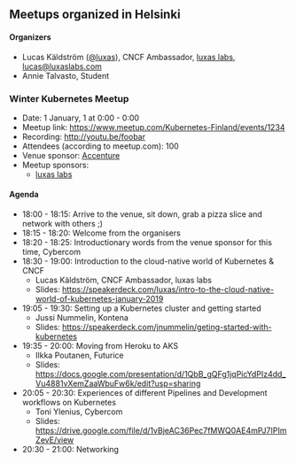 ## Meetups organized in Helsinki

#### Organizers

 - Lucas Käldström ([@luxas](https://github.com/luxas)), CNCF Ambassador, [luxas labs](https://luxaslabs.com), lucas@luxaslabs.com
 - Annie Talvasto, Student

### Winter Kubernetes Meetup

 - Date: 1 January, 1 at 0:00 - 0:00
 - Meetup link: https://www.meetup.com/Kubernetes-Finland/events/1234
 - Recording: http://youtu.be/foobar
 - Attendees (according to meetup.com): 100
 - Venue sponsor: [Accenture](https://accenture.com)
 - Meetup sponsors:
   - [luxas labs](https://luxaslabs.com)

#### Agenda

 - 18:00 - 18:15: Arrive to the venue, sit down, grab a pizza slice and network with others ;) 
 - 18:15 - 18:20: Welcome from the organisers 
 - 18:20 - 18:25: Introductionary words from the venue sponsor for this time, Cybercom 
 - 18:30 - 19:00: Introduction to the cloud-native world of Kubernetes & CNCF 
   - Lucas Käldström, CNCF Ambassador, luxas labs
   - Slides: https://speakerdeck.com/luxas/intro-to-the-cloud-native-world-of-kubernetes-january-2019
 - 19:05 - 19:30: Setting up a Kubernetes cluster and getting started 
   - Jussi Nummelin, Kontena
   - Slides: https://speakerdeck.com/jnummelin/geting-started-with-kubernetes
 - 19:35 - 20:00: Moving from Heroku to AKS 
   - Ilkka Poutanen, Futurice
   - Slides: https://docs.google.com/presentation/d/1QbB_gQFg1jqPicYdPIz4dd_Vu4881vXemZaaWbuFw6k/edit?usp=sharing
 - 20:05 - 20:30: Experiences of different Pipelines and Development workflows on Kubernetes 
   - Toni Ylenius, Cybercom
   - Slides: https://drive.google.com/file/d/1vBjeAC36Pec7fMWQ0AE4mPJ7IPImZevE/view
 - 20:30 - 21:00: Networking 
